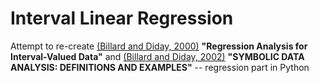 # Interval Linear Regression

Attempt to re-create [(Billard and Diday, 2000)](https://link.springer.com/chapter/10.1007/978-3-642-59789-3_58) **"Regression Analysis for Interval-Valued Data"** and [(Billard and Diday, 2002)](https://www.stat.uga.edu/sites/default/files/images/Symbolic%20Data%20Analysis.pdf) **"SYMBOLIC DATA ANALYSIS: DEFINITIONS AND EXAMPLES"** -- regression part in Python
